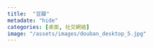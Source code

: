 ```yaml
---
title:  "豆瓣"
metadate: "hide"
categories: [桌面, 社交網絡]
image: "/assets/images/douban_desktop_5.jpg"
---
```

